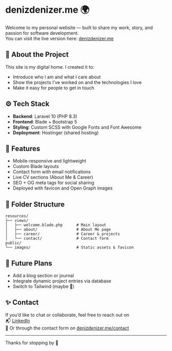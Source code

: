 # denizdenizer.me 🌍

Welcome to my personal website — built to share my work, story, and passion for software development.  
You can visit the live version here: [denizdenizer.me](https://www.denizdenizer.me)

## 🧠 About the Project

This site is my digital home. I created it to:
- Introduce who I am and what I care about
- Show the projects I've worked on and the technologies I love
- Make it easy for people to get in touch

## ⚙️ Tech Stack

- **Backend**: Laravel 10 (PHP 8.3)
- **Frontend**: Blade + Bootstrap 5
- **Styling**: Custom SCSS with Google Fonts and Font Awesome
- **Deployment**: Hostinger (shared hosting)

## 🚀 Features

- Mobile-responsive and lightweight
- Custom Blade layouts
- Contact form with email notifications
- Live CV sections (About Me & Career)
- SEO + OG meta tags for social sharing
- Deployed with favicon and Open Graph images

## 📁 Folder Structure
```
resources/
├── views/
│   ├── welcome.blade.php      # Main layout
│   ├── about/                 # About Me page
│   ├── career/                # Career & projects
│   └── contact/               # Contact form
public/
└── images/                    # Static assets & favicon
```

## 🧩 Future Plans

- Add a blog section or journal
- Integrate dynamic project entries via database
- Switch to Tailwind (maybe 🤔)

## ✨ Contact

If you’d like to chat or collaborate, feel free to reach out on  
📬 [LinkedIn](https://www.linkedin.com/in/ddenizer)  
📮 Or through the contact form on [denizdenizer.me/contact](https://www.denizdenizer.me/contact)

---

Thanks for stopping by 🌟
